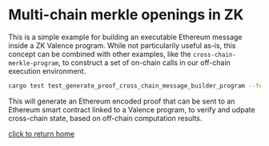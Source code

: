 # Multi-chain merkle openings in ZK
This is a simple example for building an executable Ethereum message inside a ZK Valence program. While not particularily useful as-is, this concept can be combined with other examples, like the `cross-chain-merkle-program`, to construct a set of on-chain calls in our off-chain execution environment.

```bash
cargo test test_generate_proof_cross_chain_message_builder_program --features zk-tests --features sp1 --release -- --nocapture
```

This will generate an Ethereum encoded proof that can be sent to an Ethereum smart contract linked to a Valence program, to verify and udpate cross-chain state, based on off-chain computation results.

[click to return home](../../../../README.md)